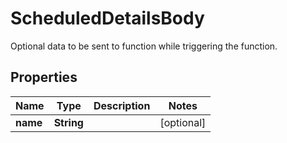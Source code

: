 

# ScheduledDetailsBody

Optional data to be sent to function while triggering the function.

## Properties

| Name | Type | Description | Notes |
|------------ | ------------- | ------------- | -------------|
|**name** | **String** |  |  [optional] |



